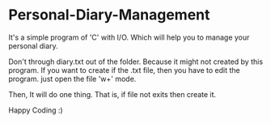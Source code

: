 # Personal-Diary-Management
It's a simple program of 'C' with I/O. Which will help you to manage your personal diary. 

Don't through diary.txt out of the folder. Because it might not created by this program. 
If you want to create if the .txt file, then you have to edit the program. just open the file 
'w+' mode. 

Then, It will do one thing. That is, if file not exits then create it.

Happy Coding  :)
